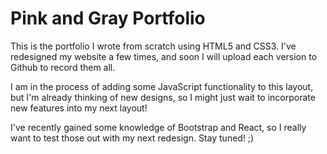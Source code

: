 # Pink and Gray Portfolio
This is the portfolio I wrote from scratch using HTML5 and CSS3. I've redesigned my website a few times, and soon I will upload each version to Github to record them all.

I am in the process of adding some JavaScript functionality to this layout, but I'm already thinking of new designs, so I might just wait to incorporate new features into my next layout!

I've recently gained some knowledge of Bootstrap and React, so I really want to test those out with my next redesign. Stay tuned! ;)
